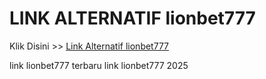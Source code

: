 # LINK ALTERNATIF lionbet777

Klik Disini >> <a href="https://linksto.pages.dev/">Link Alternatif lionbet777 </a>

link lionbet777 terbaru
link lionbet777 2025